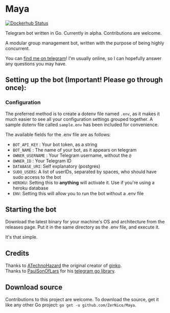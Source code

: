 # Maya
[![Dockerhub Status](https://img.shields.io/docker/cloud/build/zernico/maya)](https://hub.docker.com/r/zernico/maya)

Telegram bot written in Go. Currently in alpha. Contributions are welcome.

A modular group management bot, written with the purpose of being highly concurrent.

You can [find me on telegram](https://t.me/NicoFranke)! I'm usually online, so I can hopefully answer any questions you may have.



## Setting up the bot (Important! Please go through once):

### Configuration
The preferred method is to create a dotenv file named `.env`, as it makes it much easier to see all your configuration settings grouped together. A sample dotenv file called `sample.env` has been included for convenience.

The available fields for the .env file are as follows:
* `BOT_API_KEY` :  Your bot token, as a string
* `BOT_NAME` : The name of your bot, as it appears on telegram
* `OWNER_USERNAME` : Your Telegram username, without the `@`
* `OWNER_ID` : Your Telegram ID
* `DATABASE_URI`: Self explanatory (postgres)
* `SUDO_USERS`: A list of userIDs, separated by spaces, who should have sudo access to the bot
* `HEROKU`: Setting this to **anything** will activate it. Use if you're using a heroku database
* `ENV`: Setting this will allow you to run the bot without a .env file


## Starting the bot
Download the latest binary for your machine's OS and architecture from the releases page. Put it in the same directory as the .env file, and execute it.

It's that simple.

## Credits
Thanks to [ATechnoHazard](https://github.com/ATechnoHazard) the original creator of [ginko](https://github.com/ATechnoHazard/ginko).  
Thanks to [PaulSonOfLars](https://github.com/PaulSonOfLars) for his [telegram go library](https://github.com/PaulSonOfLars/gotgbot).

## Download source
Contributions to this project are welcome.
To download the source, get it like any other Go project:
 `go get -u github.com/ZerNico/Maya`.
